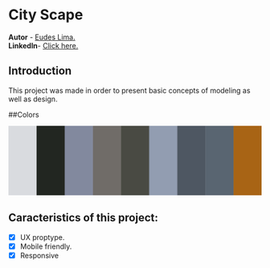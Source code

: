 # City Scape
**Autor** - [Eudes Lima.](www.eudeslima.com)<br>
**LinkedIn**- [Click here.](https://www.linkedin.com/in/eudeslimaar/)<br>

## Introduction

This project was made in order to present basic concepts of modeling as well as design.

##Colors

![Colores](./media/Palette.png)

## Caracteristics of this project:


 - [x] UX proptype.
 - [x] Mobile friendly.
 - [x] Responsive
